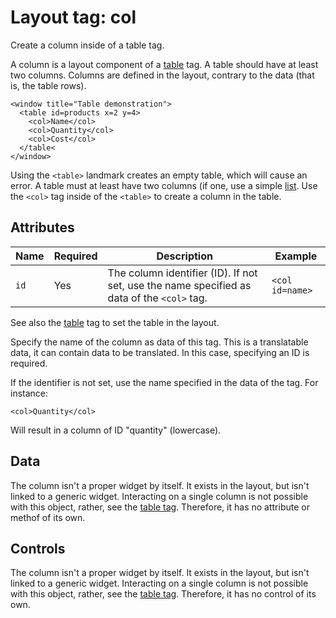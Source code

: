# Layout tag: col

Create a column inside of a table tag.

A column is a layout component of a [table](./table.md) tag.  A
table should have at least two columns.  Columns are defined in the
layout, contrary to the data (that is, the table rows).
```
<window title="Table demonstration">
  <table id=products x=2 y=4>
    <col>Name</col>
    <col>Quantity</col>
    <col>Cost</col>
  </table<
</window>
```

Using the `<table>` landmark creates an empty table, which will cause
an error.  A table must at least have two columns (if one, use
a simple [list](./list.html).  Use the `<col>` tag inside of the
`<table>` to create a column in the table.

## Attributes

| Name         | Required | Description              | Example     |
| ------------ | -------- | ------------------------ | ----------- |
| `id` | Yes | The column identifier (ID). If not set, use the name specified as data of the `<col>` tag. | `<col id=name>` |

See also the [table](./table.md) tag to set the table in the layout.

Specify the name of the column as data of this tag.  This is a
translatable data, it can contain data to be translated.  In this case,
specifying an ID is required.

If the identifier is not set, use the name specified in the data of
the tag.  For instance:

    <col>Quantity</col>

Will result in a column of ID "quantity" (lowercase).

## Data

The column isn't a proper widget by itself.  It exists in the layout,
but isn't linked to a generic widget.  Interacting on a single column
is not possible with this object, rather, see the
[table tag](./table.md).  Therefore, it has no attribute or methof
of its own.

## Controls

The column isn't a proper widget by itself.  It exists in the layout,
but isn't linked to a generic widget.  Interacting on a single column
is not possible with this object, rather, see the
[table tag](./table.md).  Therefore, it has no control of its own.

